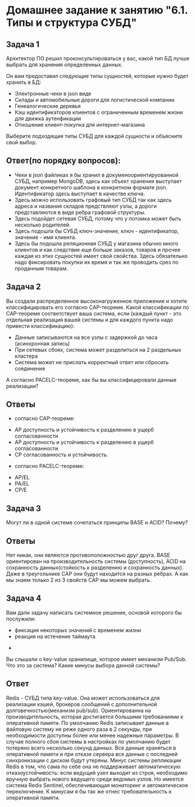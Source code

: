 # Домашнее задание к занятию "6.1. Типы и структура СУБД"

## Задача 1
Архитектор ПО решил проконсультироваться у вас, какой тип БД лучше выбрать для хранения определенных данных.

Он вам предоставил следующие типы сущностей, которые нужно будет хранить в БД:

- Электронные чеки в json виде
- Склады и автомобильные дороги для логистической компании
- Генеалогические деревья
- Кэш идентификаторов клиентов с ограниченным временем жизни для движка аутенфикации
- Отношения клиент-покупка для интернет-магазина

Выберите подходящие типы СУБД для каждой сущности и объясните свой выбор.

## Ответ(по порядку вопросов):

- Чеки в json файликах я бы хранил в докуменоориентируованной СУБД, например MongoDB, здесь как объект хранения выступает документ конкретного
шаблона в конкретном формате json. Идентификатор здесь выступает в качестве ключа.
- Здесь можно использовать графовый тип СУБД так как здесь адреса и названия складов предствляют узлы, а дороги представляются в виде ребра графовой структуры.
- Здесь подойдет сетевая СУБД, потому что у потомка может быть несколько родителей.
- Здесь подошла бы СУБД ключ-значение, ключ - идентификатор, значение - имя клиента.
- Здесь бы подошла реляционная СУБД у магазина обычно много клиентов и как следствие еще больше заказов, товаров и прочее
каждая из этих сущностей имеет свой свойства. Здесь обязательно надо фиксировать покупки их время и так же проводить срез по проданным товарам.




## Задача 2

Вы создали распределенное высоконагруженное приложение и хотите классифицировать его согласно CAP-теореме. Какой классификации по CAP-теореме соответствует ваша система, если (каждый пункт - это отдельная реализация вашей системы и для каждого пункта надо привести классификацию):

* Данные записываются на все узлы с задержкой до часа (асинхронная запись)
* При сетевых сбоях, система может разделиться на 2 раздельных кластера
* Система может не прислать корректный ответ или сбросить соединение

А согласно PACELC-теореме, как бы вы классифицировали данные реализации?

## Ответы

- согласно CAP-теореме:
 * AP доступность и устойчивость к разделению в ущерб согласованности
 * AP доступность и устойчивость к разделению в ущерб согласованности
 * CP согласованность и устойчивость.

- согласно PACELC-теореме:
 * AP/EL
 * PA/EL
 * CP/E
 
## Задача 3

Могут ли в одной системе сочетаться принципы BASE и ACID? Почему?

## Ответы

Нет никак, они являются противоположностью друг друга. BASE ориентирован на производительность системы (доступность), 
ACID на сохранность данных(стойкость к разделению и сохранность данных). Даже в треугольнике CAP они будут находится на разных ребрах.
А как мы знаем только 2 из 3 свойств CAP мы можем выбрать.


## Задача 4 

Вам дали задачу написать системное решение, основой которого бы послужили:

* фиксация некоторых значений с временем жизни
* реакция на истечение таймаута
-
Вы слышали о key-value хранилище, которое имеет механизм Pub/Sub. Что это за система? Какие минусы выбора данной системы?

## Ответ

Redis - СУБД типа key-value.
Она может использоваться для реализации кэшей, брокеров сообщений с дополнительной долговечностью(механизм pub/sub).
Ориентированна на производительность, которая достигается большими требованиями к оперативной памяти.
По умолчанию Redis записывает данные в файловую систему не реже одного раза в 2 секунды, при необходимости доступны более или менее надежные параметры. 
В случае полного сбоя системы в настройках по умолчанию будет потеряно всего несколько секунд данных.
Все данные храняться в оперативной памяти и при отказе сервера все данные с последней синхронизации с диском будут утеряны.
Минус системы репликации Redis в том, что сама по себе она не поддерживает автоматическую отказоустойчивость: если ведущий узел выходит из строя, необходимо вручную выбрать нового ведущего среди ведомых узлов. 
Но имеется система Redis Sentinel, обеспечивающая мониторинг и автоматическое переключение.
К минусам я бы так же отнес требовательность к оперативной памяти.




